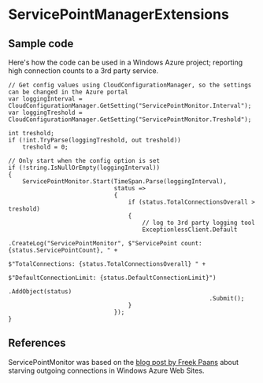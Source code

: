 # ServicePointManagerExtensions

## Sample code

Here's how the code can be used in a Windows Azure project; reporting high connection counts to a 3rd party service.

    // Get config values using CloudConfigurationManager, so the settings can be changed in the Azure portal    
    var loggingInterval = CloudConfigurationManager.GetSetting("ServicePointMonitor.Interval");
    var loggingTreshold = CloudConfigurationManager.GetSetting("ServicePointMonitor.Treshold");

    int treshold;
    if (!int.TryParse(loggingTreshold, out treshold))
        treshold = 0;

    // Only start when the config option is set
    if (!string.IsNullOrEmpty(loggingInterval))
    {
        ServicePointMonitor.Start(TimeSpan.Parse(loggingInterval),
                                  status =>
                                  {
                                      if (status.TotalConnectionsOverall > treshold)
                                      {
                                          // log to 3rd party logging tool
                                          ExceptionlessClient.Default
                                                             .CreateLog("ServicePointMonitor", $"ServicePoint count: {status.ServicePointCount}, " +
                                                                                               $"TotalConnections: {status.TotalConnectionsOverall} " +
                                                                                               $"DefaultConnectionLimit: {status.DefaultConnectionLimit}")
                                                             .AddObject(status)
                                                             .Submit();
                                      }
                                  });
    }

## References

ServicePointMonitor was based on the [blog post by Freek Paans][1] about starving outgoing connections in Windows Azure Web Sites.

[1]: www.freekpaans.nl/2015/08/starving-outgoing-connections-on-windows-azure-web-sites/